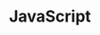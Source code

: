 ---
title: JavaScript
description: JavaScript is a lightweight, interpreted, or just-in-time compiled programming language with first-class functions.
link: https://www.javascript.com/
---